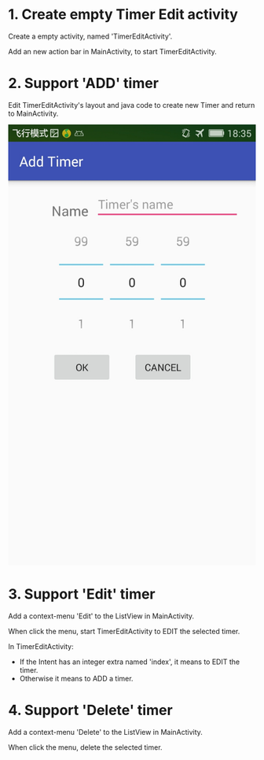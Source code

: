 # 1. Create empty Timer Edit activity

Create a empty activity, named 'TimerEditActivity'.

Add an new action bar in MainActivity, to start TimerEditActivity. 

# 2. Support 'ADD' timer

Edit TimerEditActivity's layout and java code to create new Timer and return to MainActivity.

![add-timer](pic/add-timer-activity.jpeg)

# 3. Support 'Edit' timer

Add a context-menu 'Edit' to the ListView in MainActivity.

When click the menu, start TimerEditActivity to EDIT the selected timer.

In TimerEditActivity:
* If the Intent has an integer extra named 'index', it means to EDIT the timer.
* Otherwise it means to ADD a timer.

# 4. Support 'Delete' timer

Add a context-menu 'Delete' to the ListView in MainActivity.

When click the menu, delete the selected timer.
